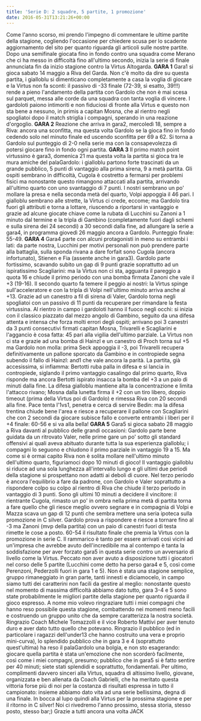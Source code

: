 ```yaml
---
title: 'Serie D: 2 squadre, 5 partite, 1 promozione'
date: 2016-05-31T13:21:26+00:00
---
```

Come l'anno scorso, mi prendo l'impegno di commentare le ultime partite della stagione, cogliendo l'occasione per chiedere scusa per lo scadente aggiornamento del sito per quanto riguarda gli articoli sulle nostre partite. Dopo una semifinale giocata fino in fondo contro una squadra come Merano che ci ha messo in difficoltà fino all'ultimo secondo, inizia la serie di finale annunciata fin da inizio stagione contro la Virtus Altogarda.
**GARA 1** Gara1 si gioca sabato 14 maggio a Riva del Garda. Non c'è molto da dire su questa partita, i gialloblu si dimenticano completamente a casa la voglia di giocare e la Virtus non fa sconti: il passivo di -33 finale (72-39, sì esatto, 39!!!) rende a pieno l'andamento della partita con Gardolo che non è mai scesa sul parquet, messa alle corde da una squadra con tanta voglia di vincere. I gardoloti paiono intimoriti e non fiduciosi di fronte alla Virtus e questo non sta bene a nessuno, in primis a capitan Mosna, che al rientro negli spogliatoi dopo il match striglia i compagni, sperando in una reazione d'orgoglio.
**GARA 2** Reazione che arriva in gara2, mercoledì 18, sempre a Riva: ancora una sconfitta, ma questa volta Gardolo se la gioca fino in fondo cedendo solo nel minuto finale ed uscendo sconfitta per 69 a 62. Si torna a Gardolo sul punteggio di 2-0 nella serie ma con la consapevolezza di potersi giocare fino in fondo ogni partita.
**GARA 3** Il primo match point virtussino è gara3, domenica 21 ma questa volta la partita si gioca tra le mura amiche del palaGardolo: i gialloblu partono forte trascinati da un grande pubblico, 5 punti di vantaggio alla prima sirena, 9 a metà partita. Gli ospiti sembrano in difficoltà, Cugola è costretto a fermarsi per problemi fisici ma nonostante questo rimangono attaccati alla partita, arrivando all'ultimo quarto con uno svantaggio di 7 punti. I nostri sembrano un po' mollare la presa e nella seconda metà del quarto, Volpi appoggia il 46 pari. I gialloblu sembrano alle strette, la Virtus ci crede, eccome; ma Gardolo tira fuori gli attributi e torna a lottare, riuscendo a riportarsi in vantaggio e grazie ad alcune giocate chiave come la rubata di Lucchini su Zanoni a 1 minuto dal termine e la tripla di Gambino (completamente fuori dagli schemi e sulla sirena dei 24 secondi) a 30 secondi dalla fine, ad allungare la serie a gara4, in programma giovedì 26 maggio ancora a Gardolo. Punteggio finale: 55-49.
**GARA 4** Gara4 parte con alcuni protagonisti in meno su entrambi i lati: da parte nostra, Lucchini per motivi personali non può prendere parte alla battaglia, sulla sponda rivana a dare forfait sono Cugola (ancora infortunato), Stienen e Fia (assente anche in gara3). Gardolo parte fortissimo, scavando subito un gap di 9 punti grazie soprattutto ad un ispiratissimo Scagliarini: ma la Virtus non ci sta, agguanta il pareggio a quota 16 e chiude il primo periodo con una bomba firmata Zanoni che vale il +3 (19-16). Il secondo quarto fa temere il peggio ai nostri: la Virtus spinge sull'acceleratore e con la tripla di Volpi nell'ultimo minuto arriva anche al +13. Grazie ad un canestro a fil di sirena di Valer, Gardolo torna negli spogliatoi con un passivo di 11 punti da recuperare per rimandare la festa virtussina. Al rientro in campo i gardoloti hanno il fuoco negli occhi: si inizia con il classico piazzato dal mezzo angolo di Gambino, seguito da una difesa attenta e intensa che forza molti errori degli ospiti; arrivano poi 3 canestri da 3 punti consecutivi firmati capitan Mosna, Trivarelli e Scagliarini e l'aggancio è cosa fatta: 45 pari alla vigilia dell'ultimo parziale. La Virtus non ci sta e grazie ad una bomba di Hainzl e un canestro di Proch torna sul +5 ma Gardolo non molla: prima Seck appoggia il -3, poi Trivarelli recupera definitivamente un pallone sporcato da Gambino e in contropiede segna subendo il fallo di Hainzl: and1 che vale ancora la parità. La partita, già accesissima, si infiamma: Bertotti ruba palla in difesa e si lancia in contropiede, siglando il primo vantaggio casalingo dal primo quarto, Riva risponde ma ancora Bertotti ispirato insacca la bomba del +3 a un paio di minuti dalla fine. La difesa gialloblu mantiene alta la concentrazione e limita l'attacco rivano; Mosna dalla lunetta firma il +2 con un tiro libero, doppio timeout (prima della Virtus poi di Gardolo) e rimessa Riva con 20 secondi alla fine. Pace tenta l'1vs1, penetra e cerca di servire Bedin: ma la difesa trentina chiude bene l'area e riesce a recuperare il pallone con Scagliarini che con 2 secondi da giocare subisce fallo e converte entrambi i liberi per il +4 finale: 60-56 e si va alla bella!
**GARA 5** Gara5 si gioca sabato 28 maggio a Riva davanti al pubblico delle grandi occasioni: Gardolo parte bene guidata da un ritrovato Valer, nelle prime gare un po' sotto gli standard offensivi ai quali aveva abituato durante tutta la sua esperienza gialloblu; i compagni lo seguono e chiudono il primo parziale in vantaggio 19 a 15. Ma come si è ormai capito Riva non è solita mollare nell'ultimo minuto dell'ultimo quarto, figuriamoci dopo 10 minuti di gioco! Il vantaggio gialloblu si riduce ad una sola lunghezza all'intervallo lungo e gli ultimi due periodi della stagione si prospettano non adatti ai deboli di cuore. Nel terzo periodo è ancora l'equilibrio a fare da padrone, con Gardolo e Valer soprattutto a rispondere colpo su colpo al rientro di Riva che chiude il terzo periodo in vantaggio di 3 punti. Sono gli ultimi 10 minuti a decidere il vincitore: il rientrante Cugola, rimasto un po' in ombra nella prima metà di partita torna a fare quello che gli riesce meglio ovvero segnare e in compagnia di Volpi e Mazza scava un gap di 12 punti che sembra mettere una seria ipoteca sulla promozione in C silver. Gardolo prova a rispondere e riesce a tornare fino al -3 ma Zanoni (mvp della partita) con un paio di canestri fuori di testa rimette le cose a posto. 60-54 il risultato finale che premia la Virtus con la promozione in serie C. Il rammarico è tanto per essere arrivati così vicini ad un'impresa che avrebbe avuto dell'incredibile ma al contempo è tanta la soddisfazione per aver forzato gara5 in questa serie contro un avversario di livello come la Virtus. Peccato non aver avuto a disposizione tutti i giocatori nel corso delle 5 partite (Lucchini come detto ha perso gara4 e 5, così come Perenzoni, Pederzolli fuori in gara 1 e 5). Non è stata una stagione semplice, gruppo rimaneggiato in gran parte, tanti innesti e diciamocelo, in campo siamo tutti dei caratterini non facili da gestire al meglio: nonostante questo nel momento di massima difficoltà abbiamo dato tutto, gara 3-4 e 5 sono state probabilmente le migliori partite della stagione per quanto riguarda il gioco espresso. A nome mio volevo ringraziare tutti i miei compagni che hanno reso possibile questa stagione, combattendo nei momenti meno facili e costruendo un gruppo unito che da sempre caratterizza la nostra società. Ringrazio Coach Michele Tomazzolli e il vice Roberto Mattivi per aver tenuto duro e aver dato tutto quello che potevano. Ringrazio il pubblico (ed in particolare i ragazzi dell'under13 che hanno costruito una vera e proprio mini-curva), lo splendido pubblico che in gara 3 e 4 (soprattutto quest'ultima) ha reso il palaGardolo una bolgia, e non sto esagerando: giocare quella partita è stata un'emozione che non scorderò facilmente, così come i miei compagni, presumo; pubblico che in gara5 si è fatto sentire per 40 minuti; siete stati splendidi e soprattutto, fondamentali. Per ultimo, complimenti davvero sinceri alla Virtus, squadra di altissimo livello, giovane, organizzata e ben allenata da Coach Gabrielli, che ha meritato questa vittoria forse più di noi per la costanza di risultati espressa in tutto il campionato: insieme abbiamo dato vita ad una serie bellissima, degna di una finale. In bocca al lupo quindi alla Virtus per la prossima stagione e per il ritorno in C silver! Noi ci rivedremo l'anno prossimo, stessa storia, stesso posto, stesso bar;) Grazie a tutti ancora una volta JACK
